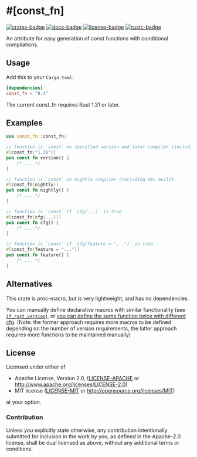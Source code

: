 # \#\[const\_fn\]

[![crates-badge]][crates-url]
[![docs-badge]][docs-url]
[![license-badge]][license]
[![rustc-badge]][rustc-url]

[crates-badge]: https://img.shields.io/crates/v/const_fn.svg
[crates-url]: https://crates.io/crates/const_fn
[docs-badge]: https://docs.rs/const_fn/badge.svg
[docs-url]: https://docs.rs/const_fn
[license-badge]: https://img.shields.io/badge/license-Apache--2.0%20OR%20MIT-blue.svg
[license]: #license
[rustc-badge]: https://img.shields.io/badge/rustc-1.31+-lightgray.svg
[rustc-url]: https://blog.rust-lang.org/2018/12/06/Rust-1.31-and-rust-2018.html

An attribute for easy generation of const functions with conditional compilations.

## Usage

Add this to your `Cargo.toml`:

```toml
[dependencies]
const_fn = "0.4"
```

The current const_fn requires Rust 1.31 or later.

## Examples

```rust
use const_fn::const_fn;

// function is `const` on specified version and later compiler (including beta and nightly)
#[const_fn("1.36")]
pub const fn version() {
    /* ... */
}

// function is `const` on nightly compiler (including dev build)
#[const_fn(nightly)]
pub const fn nightly() {
    /* ... */
}

// function is `const` if `cfg(...)` is true
#[const_fn(cfg(...))]
pub const fn cfg() {
    /* ... */
}

// function is `const` if `cfg(feature = "...")` is true
#[const_fn(feature = "...")]
pub const fn feature() {
    /* ... */
}
```

## Alternatives

This crate is proc-macro, but is very lightweight, and has no dependencies.

You can manually define declarative macros with similar functionality (see [`if_rust_version`](https://github.com/ogoffart/if_rust_version#examples)), or [you can define the same function twice with different cfg](https://github.com/crossbeam-rs/crossbeam/blob/0b6ea5f69fde8768c1cfac0d3601e0b4325d7997/crossbeam-epoch/src/atomic.rs#L340-L372). (Note: the former approach requires more macros to be defined depending on the number of version requirements, the latter approach requires more functions to be maintained manually)

## License

Licensed under either of

* Apache License, Version 2.0, ([LICENSE-APACHE](LICENSE-APACHE) or <http://www.apache.org/licenses/LICENSE-2.0>)
* MIT license ([LICENSE-MIT](LICENSE-MIT) or <http://opensource.org/licenses/MIT>)

at your option.

### Contribution

Unless you explicitly state otherwise, any contribution intentionally submitted for inclusion in the work by you, as defined in the Apache-2.0 license, shall be dual licensed as above, without any additional terms or conditions.

